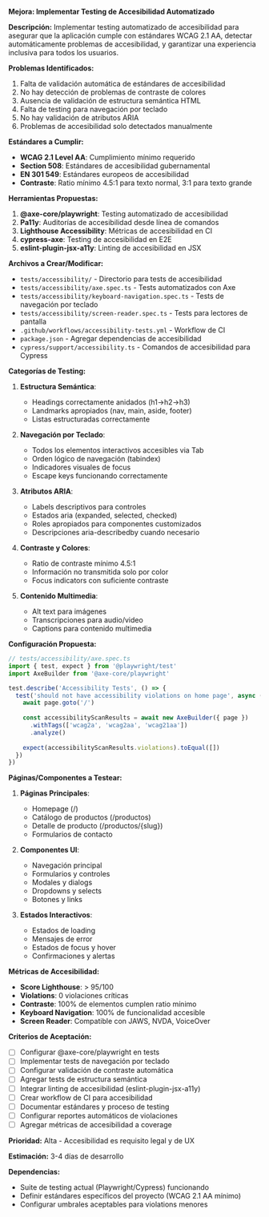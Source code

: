 **Mejora: Implementar Testing de Accesibilidad Automatizado**

**Descripción:**
Implementar testing automatizado de accesibilidad para asegurar que la aplicación cumple con estándares WCAG 2.1 AA, detectar automáticamente problemas de accesibilidad, y garantizar una experiencia inclusiva para todos los usuarios.

**Problemas Identificados:**
1. Falta de validación automática de estándares de accesibilidad
2. No hay detección de problemas de contraste de colores
3. Ausencia de validación de estructura semántica HTML
4. Falta de testing para navegación por teclado
5. No hay validación de atributos ARIA
6. Problemas de accesibilidad solo detectados manualmente

**Estándares a Cumplir:**
- **WCAG 2.1 Level AA**: Cumplimiento mínimo requerido
- **Section 508**: Estándares de accesibilidad gubernamental
- **EN 301 549**: Estándares europeos de accesibilidad
- **Contraste**: Ratio mínimo 4.5:1 para texto normal, 3:1 para texto grande

**Herramientas Propuestas:**
1. **@axe-core/playwright**: Testing automatizado de accesibilidad
2. **Pa11y**: Auditorías de accesibilidad desde línea de comandos
3. **Lighthouse Accessibility**: Métricas de accesibilidad en CI
4. **cypress-axe**: Testing de accesibilidad en E2E
5. **eslint-plugin-jsx-a11y**: Linting de accesibilidad en JSX

**Archivos a Crear/Modificar:**
- `tests/accessibility/` - Directorio para tests de accesibilidad
- `tests/accessibility/axe.spec.ts` - Tests automatizados con Axe
- `tests/accessibility/keyboard-navigation.spec.ts` - Tests de navegación por teclado
- `tests/accessibility/screen-reader.spec.ts` - Tests para lectores de pantalla
- `.github/workflows/accessibility-tests.yml` - Workflow de CI
- `package.json` - Agregar dependencias de accesibilidad
- `cypress/support/accessibility.ts` - Comandos de accesibilidad para Cypress

**Categorías de Testing:**
1. **Estructura Semántica**:
   - Headings correctamente anidados (h1→h2→h3)
   - Landmarks apropiados (nav, main, aside, footer)
   - Listas estructuradas correctamente

2. **Navegación por Teclado**:
   - Todos los elementos interactivos accesibles via Tab
   - Orden lógico de navegación (tabindex)
   - Indicadores visuales de focus
   - Escape keys funcionando correctamente

3. **Atributos ARIA**:
   - Labels descriptivos para controles
   - Estados aria (expanded, selected, checked)
   - Roles apropiados para componentes customizados
   - Descripciones aria-describedby cuando necesario

4. **Contraste y Colores**:
   - Ratio de contraste mínimo 4.5:1
   - Información no transmitida solo por color
   - Focus indicators con suficiente contraste

5. **Contenido Multimedia**:
   - Alt text para imágenes
   - Transcripciones para audio/video
   - Captions para contenido multimedia

**Configuración Propuesta:**
```typescript
// tests/accessibility/axe.spec.ts
import { test, expect } from '@playwright/test'
import AxeBuilder from '@axe-core/playwright'

test.describe('Accessibility Tests', () => {
  test('should not have accessibility violations on home page', async ({ page }) => {
    await page.goto('/')
    
    const accessibilityScanResults = await new AxeBuilder({ page })
      .withTags(['wcag2a', 'wcag2aa', 'wcag21aa'])
      .analyze()
    
    expect(accessibilityScanResults.violations).toEqual([])
  })
})
```

**Páginas/Componentes a Testear:**
1. **Páginas Principales**:
   - Homepage (/)
   - Catálogo de productos (/productos)
   - Detalle de producto (/productos/{slug})
   - Formularios de contacto

2. **Componentes UI**:
   - Navegación principal
   - Formularios y controles
   - Modales y dialogs
   - Dropdowns y selects
   - Botones y links

3. **Estados Interactivos**:
   - Estados de loading
   - Mensajes de error
   - Estados de focus y hover
   - Confirmaciones y alertas

**Métricas de Accesibilidad:**
- **Score Lighthouse**: > 95/100
- **Violations**: 0 violaciones críticas
- **Contraste**: 100% de elementos cumplen ratio mínimo
- **Keyboard Navigation**: 100% de funcionalidad accesible
- **Screen Reader**: Compatible con JAWS, NVDA, VoiceOver

**Criterios de Aceptación:**
- [ ] Configurar @axe-core/playwright en tests
- [ ] Implementar tests de navegación por teclado
- [ ] Configurar validación de contraste automática
- [ ] Agregar tests de estructura semántica
- [ ] Integrar linting de accesibilidad (eslint-plugin-jsx-a11y)
- [ ] Crear workflow de CI para accesibilidad
- [ ] Documentar estándares y proceso de testing
- [ ] Configurar reportes automáticos de violaciones
- [ ] Agregar métricas de accesibilidad a coverage

**Prioridad:** Alta - Accesibilidad es requisito legal y de UX

**Estimación:** 3-4 días de desarrollo

**Dependencias:**
- Suite de testing actual (Playwright/Cypress) funcionando
- Definir estándares específicos del proyecto (WCAG 2.1 AA mínimo)
- Configurar umbrales aceptables para violations menores 

